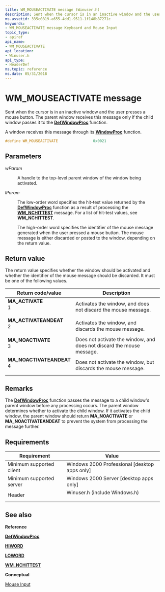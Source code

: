 ```yaml
---
title: WM_MOUSEACTIVATE message (Winuser.h)
description: Sent when the cursor is in an inactive window and the user presses a mouse button. The parent window receives this message only if the child window passes it to the DefWindowProc function.
ms.assetid: 335c0819-a655-4dd1-9511-1f148b87271c
keywords:
- WM_MOUSEACTIVATE message Keyboard and Mouse Input
topic_type:
- apiref
api_name:
- WM_MOUSEACTIVATE
api_location:
- Winuser.h
api_type:
- HeaderDef
ms.topic: reference
ms.date: 05/31/2018
---
```


# WM\_MOUSEACTIVATE message

Sent when the cursor is in an inactive window and the user presses a mouse button. The parent window receives this message only if the child window passes it to the [**DefWindowProc**](/windows/desktop/api/winuser/nf-winuser-defwindowproca) function.

A window receives this message through its [**WindowProc**](/windows/win32/api/winuser/nc-winuser-wndproc) function.


```C++
#define WM_MOUSEACTIVATE                0x0021
```



## Parameters

<dl> <dt>

*wParam* 
</dt> <dd>

A handle to the top-level parent window of the window being activated.

</dd> <dt>

*lParam* 
</dt> <dd>

The low-order word specifies the hit-test value returned by the [**DefWindowProc**](/windows/desktop/api/winuser/nf-winuser-defwindowproca) function as a result of processing the [**WM\_NCHITTEST**](wm-nchittest.md) message. For a list of hit-test values, see **WM\_NCHITTEST**.

The high-order word specifies the identifier of the mouse message generated when the user pressed a mouse button. The mouse message is either discarded or posted to the window, depending on the return value.

</dd> </dl>

## Return value

The return value specifies whether the window should be activated and whether the identifier of the mouse message should be discarded. It must be one of the following values.



| Return code/value                                                                                                                                          | Description                                                                      |
|------------------------------------------------------------------------------------------------------------------------------------------------------------|----------------------------------------------------------------------------------|
| <dl> <dt>**MA\_ACTIVATE**</dt> <dt>1</dt> </dl>         | Activates the window, and does not discard the mouse message.<br/>         |
| <dl> <dt>**MA\_ACTIVATEANDEAT**</dt> <dt>2</dt> </dl>   | Activates the window, and discards the mouse message.<br/>                 |
| <dl> <dt>**MA\_NOACTIVATE**</dt> <dt>3</dt> </dl>       | Does not activate the window, and does not discard the mouse message.<br/> |
| <dl> <dt>**MA\_NOACTIVATEANDEAT**</dt> <dt>4</dt> </dl> | Does not activate the window, but discards the mouse message.<br/>         |



 

## Remarks

The [**DefWindowProc**](/windows/desktop/api/winuser/nf-winuser-defwindowproca) function passes the message to a child window's parent window before any processing occurs. The parent window determines whether to activate the child window. If it activates the child window, the parent window should return **MA\_NOACTIVATE** or **MA\_NOACTIVATEANDEAT** to prevent the system from processing the message further.

## Requirements



| Requirement | Value |
|-------------------------------------|----------------------------------------------------------------------------------------------------------|
| Minimum supported client<br/> | Windows 2000 Professional \[desktop apps only\]<br/>                                               |
| Minimum supported server<br/> | Windows 2000 Server \[desktop apps only\]<br/>                                                     |
| Header<br/>                   | <dl> <dt>Winuser.h (include Windows.h)</dt> </dl> |



## See also

<dl> <dt>

**Reference**
</dt> <dt>

[**DefWindowProc**](/windows/desktop/api/winuser/nf-winuser-defwindowproca)
</dt> <dt>

[**HIWORD**](/previous-versions/windows/desktop/legacy/ms632657(v=vs.85))
</dt> <dt>

[**LOWORD**](/previous-versions/windows/desktop/legacy/ms632659(v=vs.85))
</dt> <dt>

[**WM\_NCHITTEST**](wm-nchittest.md)
</dt> <dt>

**Conceptual**
</dt> <dt>

[Mouse Input](mouse-input.md)
</dt> </dl>

 

